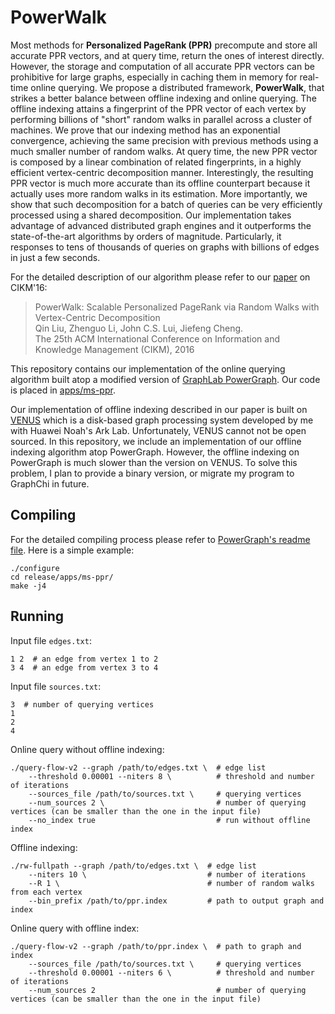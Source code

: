 PowerWalk
=========

Most methods for **Personalized PageRank (PPR)** precompute and store all
accurate PPR vectors, and at query time, return the ones of interest directly.
However, the storage and computation of all accurate PPR vectors can be
prohibitive for large graphs, especially in caching them in memory for
real-time online querying. We propose a distributed framework, **PowerWalk**,
that strikes a better balance between offline indexing and online querying. The
offline indexing attains a fingerprint of the PPR vector of each vertex by
performing billions of "short" random walks in parallel across a cluster of
machines. We prove that our indexing method has an exponential convergence,
achieving the same precision with previous methods using a much smaller number
of random walks. At query time, the new PPR vector is composed by a linear
combination of related fingerprints, in a highly efficient vertex-centric
decomposition manner. Interestingly, the resulting PPR vector is much more
accurate than its offline counterpart because it actually uses more random
walks in its estimation. More importantly, we show that such decomposition for
a batch of queries can be very efficiently processed using a shared
decomposition. Our implementation takes advantage of advanced distributed graph
engines and it outperforms the state-of-the-art algorithms by orders of
magnitude. Particularly, it responses to tens of thousands of queries on graphs
with billions of edges in just a few seconds.

For the detailed description of our algorithm please refer to our
[paper](https://lqhl.me/publication/cikm2016.pdf) on CIKM'16:
> PowerWalk: Scalable Personalized PageRank via Random Walks with Vertex-Centric Decomposition  
> Qin Liu, Zhenguo Li, John C.S. Lui, Jiefeng Cheng.  
> The 25th ACM International Conference on Information and Knowledge Management (CIKM), 2016

This repository contains our implementation of the online querying algorithm
built atop a modified version of [GraphLab
PowerGraph](https://github.com/dato-code/PowerGraph).  Our code is
placed in
[apps/ms-ppr](https://github.com/lqhl/PowerGraph/tree/master/apps/ms-ppr).

Our implementation of offline indexing described in our paper is built on
[VENUS](https://lqhl.me/publication/icde2015.pdf) which is a disk-based graph
processing system developed by me with Huawei Noah's Ark Lab. Unfortunately,
VENUS cannot not be open sourced.  In this repository, we include an
implementation of our offline indexing algorithm atop PowerGraph.  However, the
offline indexing on PowerGraph is much slower than the version on VENUS.  To
solve this problem, I plan to provide a binary version, or migrate my program
to GraphChi in future.

Compiling
---------

For the detailed compiling process please refer to [PowerGraph's readme
file](README-PowerGraph.md). Here is a simple example:
```
./configure
cd release/apps/ms-ppr/
make -j4
```

Running
-------

Input file `edges.txt`:
```
1 2  # an edge from vertex 1 to 2
3 4  # an edge from vertex 3 to 4
```

Input file `sources.txt`:
```
3  # number of querying vertices
1
2
4
```

Online query without offline indexing:
```
./query-flow-v2 --graph /path/to/edges.txt \  # edge list
    --threshold 0.00001 --niters 8 \          # threshold and number of iterations
    --sources_file /path/to/sources.txt \     # querying vertices
    --num_sources 2 \                         # number of querying vertices (can be smaller than the one in the input file)
    --no_index true                           # run without offline index
```

Offline indexing:
```
./rw-fullpath --graph /path/to/edges.txt \  # edge list
    --niters 10 \                           # number of iterations
    --R 1 \                                 # number of random walks from each vertex
    --bin_prefix /path/to/ppr.index         # path to output graph and index
```

Online query with offline index:
```
./query-flow-v2 --graph /path/to/ppr.index \  # path to graph and index
    --sources_file /path/to/sources.txt \     # querying vertices
    --threshold 0.00001 --niters 6 \          # threshold and number of iterations
    --num_sources 2                           # number of querying vertices (can be smaller than the one in the input file)
```
